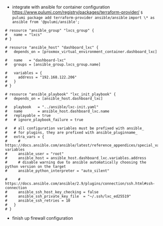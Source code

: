 - integrate with ansible for container configuration
  https://www.pulumi.com/registry/packages/terraform-provider/
  `$ pulumi package add terraform-provider ansible/ansible`
  `import \* as ansible from '@pulumi/ansible';`

```hcl
# resource "ansible_group" "lxcs_group" {
#   name = "lxcs"
# }

# resource "ansible_host" "dashboard_lxc" {
#   depends_on = [proxmox_virtual_environment_container.dashboard_lxc]

#   name   = "dashboard-lxc"
#   groups = [ansible_group.lxcs_group.name]

#   variables = {
#     address = "192.168.122.206"
#   }
# }

# resource "ansible_playbook" "lxc_init_playbook" {
#   depends_on = [ansible_host.dashboard_lxc]

#   playbook   = "../ansible/lxc-init.yaml"
#   name       = ansible_host.dashboard_lxc.name
#   replayable = true
#   # ignore_playbook_failure = true

#   # all configuration variables must be prefixed with ansible_
#   # for plugins, they are prefixed with ansible_pluginname_
#   extra_vars = {
#     # https://docs.ansible.com/ansible/latest/reference_appendices/special_variables.html#connection-variables
#     ansible_user = "root"
#     ansible_host = ansible_host.dashboard_lxc.variables.address
#     # disable warning due to ansible automatically choosing the python version on the target
#     ansible_python_interpreter = "auto_silent"

#     # https://docs.ansible.com/ansible/2.9/plugins/connection/ssh.html#ssh-connection
#     ansible_ssh_host_key_checking = false
#     ansible_ssh_private_key_file  = "~/.ssh/lxc_ed25519"
#     ansible_ssh_retries = 10
#   }
# }
```

- finish up firewall configuration
